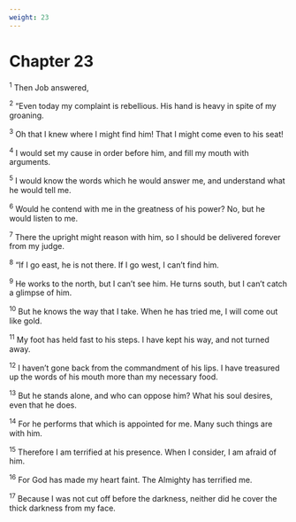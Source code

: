 ```yaml
---
weight: 23
---
```


# Chapter 23

<sup>1</sup> Then Job answered, 

<sup>2</sup> “Even today my complaint is rebellious. His hand is heavy in spite of my groaning. 

<sup>3</sup> Oh that I knew where I might find him! That I might come even to his seat! 

<sup>4</sup> I would set my cause in order before him, and fill my mouth with arguments. 

<sup>5</sup> I would know the words which he would answer me, and understand what he would tell me. 

<sup>6</sup> Would he contend with me in the greatness of his power? No, but he would listen to me. 

<sup>7</sup> There the upright might reason with him, so I should be delivered forever from my judge. 

<sup>8</sup> “If I go east, he is not there. If I go west, I can’t find him. 

<sup>9</sup> He works to the north, but I can’t see him. He turns south, but I can’t catch a glimpse of him. 

<sup>10</sup> But he knows the way that I take. When he has tried me, I will come out like gold. 

<sup>11</sup> My foot has held fast to his steps. I have kept his way, and not turned away. 

<sup>12</sup> I haven’t gone back from the commandment of his lips. I have treasured up the words of his mouth more than my necessary food. 

<sup>13</sup> But he stands alone, and who can oppose him? What his soul desires, even that he does. 

<sup>14</sup> For he performs that which is appointed for me. Many such things are with him. 

<sup>15</sup> Therefore I am terrified at his presence. When I consider, I am afraid of him. 

<sup>16</sup> For God has made my heart faint. The Almighty has terrified me. 

<sup>17</sup> Because I was not cut off before the darkness, neither did he cover the thick darkness from my face. 



